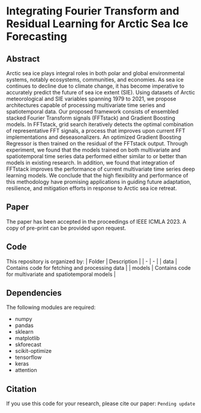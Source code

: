# Integrating Fourier Transform and Residual Learning for Arctic Sea Ice Forecasting

## Abstract
Arctic sea ice plays integral roles in both polar and global environmental systems, notably ecosystems, communities, and economies. As sea ice continues to decline due to climate change, it has become imperative to accurately predict the future of sea ice extent (SIE). Using datasets of Arctic meteorological and SIE variables spanning 1979 to 2021, we propose architectures capable of processing multivariate time series and spatiotemporal data. Our proposed framework consists of ensembled stacked Fourier Transform signals (FFTstack) and Gradient Boosting models. In FFTstack, grid search iteratively detects the optimal combination of representative FFT signals, a process that improves upon current FFT implementations and deseasonalizers. An optimized Gradient Boosting Regressor is then trained on the residual of the FFTstack output. Through experiment, we found that the models trained on both multivariate and spatiotemporal time series data performed either similar to or better than models in existing research. In addition, we found that integration of FFTstack improves the performance of current multivariate time series deep learning models. We conclude that the high flexibility and performance of this methodology have promising applications in guiding future adaptation, resilience, and mitigation efforts in response to Arctic sea ice retreat.

## Paper
The paper has been accepted in the proceedings of IEEE ICMLA 2023. A copy of pre-print can be provided upon request.

## Code
This repository is organized by:
| Folder | Description |
| - | - |
| data | Contains code for fetching and processing data |
| models | Contains code for multivariate and spatiotemporal models |

## Dependencies
The following modules are required:
- numpy
- pandas
- sklearn
- matplotlib
- skforecast
- scikit-optimize
- tensorflow
- keras
- attention

## Citation
If you use this code for your research, please cite our paper:
`Pending update`
